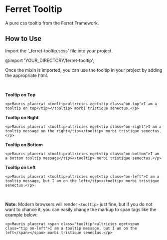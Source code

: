 Ferret Tooltip
==============

A pure css tooltip from the Ferret Framework.



How to Use
---

Import the '_ferret-tooltip.scss' file into your project.

  @import 'YOUR_DIRECTORY/ferret-tooltip';


Once the mixin is imported, you can use the tooltip in your project by adding the appropriate html.
 
<br>

<b>Tooltip on Top</b>

	<p>Mauris placerat <tooltip>ultricies eget<tip class="on-top">I am a tooltip on top</tip></tooltip> morbi tristique senectus.</p>


<b>Tooltip on Right</b>

	<p>Mauris placerat <tooltip>ultricies eget<tip class="on-right">I am a tooltip message on the right</tip></tooltip> morbi tristique senectus.</p>


<b>Tooltip on Bottom</b>

	<p>Mauris placerat <tooltip>ultricies eget<tip class="on-bottom">I am a bottom tooltip message</tip></tooltip> morbi tristique senectus.</p>


<b>Tooltip on Left</b>

	<p>Mauris placerat <tooltip>ultricies eget<tip class="on-left">I am a tooltip message, but I am on the left</tip></tooltip> morbi tristique senectus.</p>

<br>

<b>Note:</b> Modern browsers will render <code>&lt;tooltip&gt;</code> just fine, but if you do not want to chance it, you can easily change the markup to span tags like the example below:

	<p>Mauris placerat <span class="tooltip">ultricies eget<span class="tip on-left">I am a tooltip message, but I am on the left</span></span> morbi tristique senectus.</p>